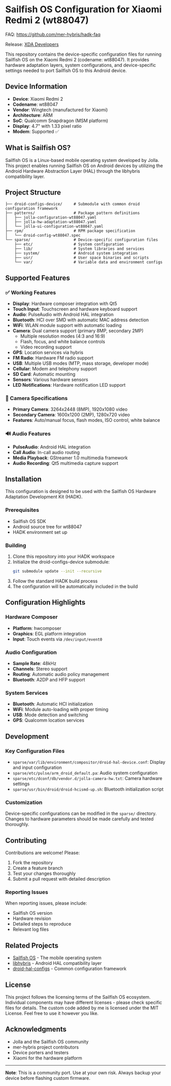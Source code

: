 # Sailfish OS Configuration for Xiaomi Redmi 2 (wt88047)

FAQ: https://github.com/mer-hybris/hadk-faq

Release: [XDA Developers](https://xdaforums.com/t/rom-alpha-sfos-sailfishos-2-0-1-11-for-redmi-2.3395904/page-3)

This repository contains the device-specific configuration files for running Sailfish OS on the Xiaomi Redmi 2 (codename: wt88047). It provides hardware adaptation layers, system configurations, and device-specific settings needed to port Sailfish OS to this Android device.

## Device Information

- **Device**: Xiaomi Redmi 2
- **Codename**: wt88047
- **Vendor**: Wingtech (manufactured for Xiaomi)
- **Architecture**: ARM
- **SoC**: Qualcomm Snapdragon (MSM platform)
- **Display**: 4.7" with 1.33 pixel ratio
- **Modem**: Supported ✅

## What is Sailfish OS?

Sailfish OS is a Linux-based mobile operating system developed by Jolla. This project enables running Sailfish OS on Android devices by utilizing the Android Hardware Abstraction Layer (HAL) through the libhybris compatibility layer.

## Project Structure

```
├── droid-configs-device/     # Submodule with common droid configuration framework
├── patterns/                 # Package pattern definitions
│   ├── jolla-configuration-wt88047.yaml
│   ├── jolla-hw-adaptation-wt88047.yaml
│   └── jolla-ui-configuration-wt88047.yaml
├── rpm/                      # RPM package specification
│   └── droid-config-wt88047.spec
└── sparse/                   # Device-specific configuration files
    ├── etc/                  # System configuration
    ├── lib/                  # System libraries and services
    ├── system/               # Android system integration
    ├── usr/                  # User space binaries and scripts
    └── var/                  # Variable data and environment configs
```

## Supported Features

### ✅ Working Features
- **Display**: Hardware composer integration with Qt5
- **Touch Input**: Touchscreen and hardware keyboard support
- **Audio**: PulseAudio with Android HAL integration
- **Bluetooth**: HCI over SMD with automatic MAC address detection
- **WiFi**: WLAN module support with automatic loading
- **Camera**: Dual camera support (primary 8MP, secondary 2MP)
  - Multiple resolution modes (4:3 and 16:9)
  - Flash, focus, and white balance controls
  - Video recording support
- **GPS**: Location services via hybris
- **FM Radio**: Hardware FM radio support
- **USB**: Multiple USB modes (MTP, mass storage, developer mode)
- **Cellular**: Modem and telephony support
- **SD Card**: Automatic mounting
- **Sensors**: Various hardware sensors
- **LED Notifications**: Hardware notification LED support

### 📱 Camera Specifications
- **Primary Camera**: 3264x2448 (8MP), 1920x1080 video
- **Secondary Camera**: 1600x1200 (2MP), 1280x720 video
- **Features**: Auto/manual focus, flash modes, ISO control, white balance

### 🔊 Audio Features
- **PulseAudio**: Android HAL integration
- **Call Audio**: In-call audio routing
- **Media Playback**: GStreamer 1.0 multimedia framework
- **Audio Recording**: Qt5 multimedia capture support

## Installation

This configuration is designed to be used with the Sailfish OS Hardware Adaptation Development Kit (HADK). 

### Prerequisites
- Sailfish OS SDK
- Android source tree for wt88047
- HADK environment set up

### Building
1. Clone this repository into your HADK workspace
2. Initialize the droid-configs-device submodule:
   ```bash
   git submodule update --init --recursive
   ```
3. Follow the standard HADK build process
4. The configuration will be automatically included in the build

## Configuration Highlights

### Hardware Composer
- **Platform**: hwcomposer
- **Graphics**: EGL platform integration
- **Input**: Touch events via `/dev/input/event0`

### Audio Configuration
- **Sample Rate**: 48kHz
- **Channels**: Stereo support
- **Routing**: Automatic audio policy management
- **Bluetooth**: A2DP and HFP support

### System Services
- **Bluetooth**: Automatic HCI initialization
- **WiFi**: Module auto-loading with proper timing
- **USB**: Mode detection and switching
- **GPS**: Qualcomm location services

## Development

### Key Configuration Files
- `sparse/var/lib/environment/compositor/droid-hal-device.conf`: Display and input configuration
- `sparse/etc/pulse/arm_droid_default.pa`: Audio system configuration  
- `sparse/etc/dconf/db/vendor.d/jolla-camera-hw.txt`: Camera hardware settings
- `sparse/usr/bin/droid/droid-hcismd-up.sh`: Bluetooth initialization script

### Customization
Device-specific configurations can be modified in the `sparse/` directory. Changes to hardware parameters should be made carefully and tested thoroughly.

## Contributing

Contributions are welcome! Please:
1. Fork the repository
2. Create a feature branch
3. Test your changes thoroughly
4. Submit a pull request with detailed description

### Reporting Issues
When reporting issues, please include:
- Sailfish OS version
- Hardware revision
- Detailed steps to reproduce
- Relevant log files

## Related Projects

- [Sailfish OS](https://sailfishos.org/) - The mobile operating system
- [libhybris](https://github.com/libhybris/libhybris) - Android HAL compatibility layer
- [droid-hal-configs](https://github.com/mer-hybris/droid-hal-configs) - Common configuration framework

## License

This project follows the licensing terms of the Sailfish OS ecosystem. Individual components may have different licenses - please check specific files for details.
The custom code added by me is licensed under the MIT License. Feel free to use it however you like.

## Acknowledgments

- Jolla and the Sailfish OS community
- mer-hybris project contributors
- Device porters and testers
- Xiaomi for the hardware platform

---

**Note**: This is a community port. Use at your own risk. Always backup your device before flashing custom firmware.
